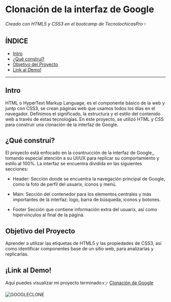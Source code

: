 # Clonación de la interfaz de Google 
###### Creado con HTML5 y CSS3 en el bootcamp de TecnolochicasPro✨

## ÍNDICE
* [Intro](#intro)
* [¿Qué construí?](#qu%C3%A9-constru%C3%AD)
* [Objetivo del Proyecto](#objetivo-del-proyecto)
* [Link al Demo!](#link-al-demo)

***

## Intro
HTML o HyperText Markup Language, es el componente básico de la web y juntp con CSS3, se crean páginas web que usamos todos los días en el navegador. Definimos el significado, la estructura y el estilo del contenido web a través de estas tecnologías.
En este proyecto, se utilizó HTML y CSS para construir una clonación de la interfaz de Google.

## ¿Qué construí?
El proyecto está enfocado en la cosntrucción de la interfaz de Google,, tomando especial atención a su UI/UX para replicar su comportamiento y estilo al 100%. La interfaz se encuentra dividida en las siguientes secciones:

* Header: Sección donde se encuentra la navegación principal de Google, como la foto de perfil del usuarix, íconos y menú.

* Main: Sección del contenedor para los elementos centrales y más importantes de la interfaz: logo, barra de búsqueda, íconos y botones.

* Footer Sección que contiene información extra del usuarix, así como hipervinculos al final de la página.

## Objetivo del Proyecto
Aprender a utilizar las etiquetas de HTML5 y las propiedades de CSS3, así como identificar componentes base de un sitio web, para analizarlas y replicarlas.

## ¡Link al Demo!
Aquí puedes visualizar mi proyecto terminado:👉 [Clonación de Google](https://katyacabrera.github.io/Google-Clone/)

![GOOGLECLONE](https://user-images.githubusercontent.com/131730414/235560675-6f6cb61f-cf16-4182-b1d1-21d18ea7057f.png)

